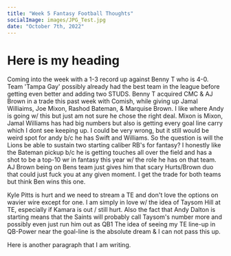 ```yaml
---
title: "Week 5 Fantasy Football Thoughts"
socialImage: images/JPG_Test.jpg
date: "October 7th, 2022"
---
```


# Here is my heading

Coming into the week with a 1-3 record up against Benny T who is 4-0.
Team 'Tampa Gay' possibly already had the best team in the league before getting even better and adding two STUDS.
Benny T acquired CMC & AJ Brown in a trade this past week with Comish, while giving up Jamal Williaims, Joe Mixon, Rashod Bateman, & Marquise Brown.
I like where Andy is going w/ this but just am not sure he chose the right deal. Mixon is Mixon, Jamal Williams has had big numbers but also is getting every goal line carry which I dont see keeping up. I could be very wrong, but it still would be weird spot for andy b/c he has Swift and Williams. So the question is will the Lions be able to sustain two starting caliber RB's for fantasy? I honestly like the Bateman pickup b/c he is getting touches all over the field and has a shot to be a top-10 wr in fantasy this year w/ the role he has on that team. AJ Brown being on Bens team just gives him that scary Hurts/Brown duo that could just fuck you at any given moment. I get the trade for both teams but think Ben wins this one.

Kyle Pitts is hurt and we need to stream a TE and don't love the options on wavier wire except for one.
I am simply in love w/ the idea of Taysom Hill at TE, especially if Kamara is out / still hurt.
Also the fact that Andy Dalton is starting means that the Saints will probably call Taysom's number more and possibly even just run him out as QB1
The idea of seeing my TE line-up in QB-Power near the goal-line is the absolute dream & I can not pass this up.

Here is another paragraph that I am writing.
